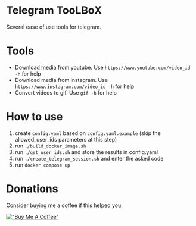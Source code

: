 # Telegram TooLBoX
Several ease of use tools for telegram.

# Tools
- Download media from youtube. Use `https://www.youtube.com/video_id -h` for help
- Download media from instagram. Use `https://www.instagram.com/video_id -h` for help
- Convert videos to gif. Use `gif -h` for help

# How to use
1. create `config.yaml` based on `config.yaml.example` (skip the allowed_user_ids parameters at this step)
2. run `./build_docker_image.sh`
3. run `./get_user_ids.sh` and store the results in config.yaml
4. run `./create_telegram_session.sh` and enter the asked code
5. run `docker compose up`

# Donations
Consider buying me a coffee if this helped you.

[!["Buy Me A Coffee"](https://www.buymeacoffee.com/assets/img/custom_images/orange_img.png)](https://www.buymeacoffee.com/aflt)
